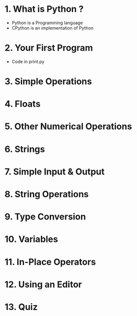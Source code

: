 # 1. What is Python ?

- Python is a Programming language
- CPython is an implementation of Python

# 2. Your First Program

- Code in print.py

# 3. Simple Operations

# 4. Floats

# 5. Other Numerical Operations

# 6. Strings

# 7. Simple Input & Output

# 8. String Operations

# 9. Type Conversion

# 10. Variables

# 11. In-Place Operators

# 12. Using an Editor

# 13. Quiz